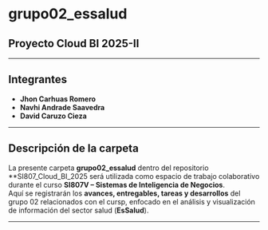 # grupo02_essalud
## Proyecto Cloud BI 2025-II

---

## Integrantes
- **Jhon Carhuas Romero**  
- **Navhi Andrade Saavedra**  
- **David Caruzo Cieza**

---

## Descripción de la carpeta

La presente carpeta **grupo02_essalud** dentro del repositorio **SI807_Cloud_BI_2025 será utilizada como espacio de trabajo colaborativo durante el curso **SI807V – Sistemas de Inteligencia de Negocios**.  
Aquí se registrarán los **avances, entregables, tareas y desarrollos** del grupo 02 relacionados con el cursp, enfocado en el análisis y visualización de información del sector salud (**EsSalud**).

---
